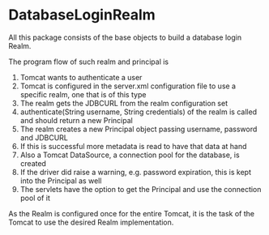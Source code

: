 # DatabaseLoginRealm

All this package consists of the base objects to build a database login Realm.

The program flow of such realm and principal is

1. Tomcat wants to authenticate a user
2. Tomcat is configured in the server.xml configuration file to use a specific realm, one that is of this type
3. The realm gets the JDBCURL from the realm configuration set
4. authenticate(String username, String credentials) of the realm is called and should return a new Principal
5. The realm creates a new Principal object passing username, password and JDBCURL
6. If this is successful more metadata is read to have that data at hand
7. Also a Tomcat DataSource, a connection pool for the database, is created
8. If the driver did raise a warning, e.g. password expiration, this is kept into the Principal as well
9. The servlets have the option to get the Principal and use the connection pool of it

As the Realm is configured once for the entire Tomcat, it is the task of the Tomcat to use the desired Realm implementation.